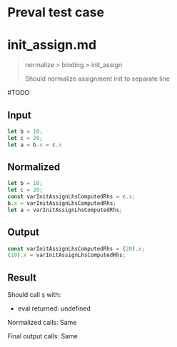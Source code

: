 # Preval test case

# init_assign.md

> normalize > binding > init_assign
>
> Should normalize assignment init to separate line

#TODO

## Input

`````js filename=intro
let b = 10;
let c = 20;
let a = b.x = c.x
`````

## Normalized

`````js filename=intro
let b = 10;
let c = 20;
const varInitAssignLhsComputedRhs = c.x;
b.x = varInitAssignLhsComputedRhs;
let a = varInitAssignLhsComputedRhs;
`````

## Output

`````js filename=intro
const varInitAssignLhsComputedRhs = (20).x;
(10).x = varInitAssignLhsComputedRhs;
`````

## Result

Should call `$` with:
 - eval returned: undefined

Normalized calls: Same

Final output calls: Same
